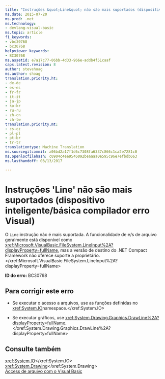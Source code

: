 ```yaml
---
title: "Instruções &quot;Line&quot; não são mais suportados (dispositivo inteligente-básico compilador erro Visual) | Documentos do Microsoft"
ms.date: 2015-07-20
ms.prod: .net
ms.technology:
- devlang-visual-basic
ms.topic: article
f1_keywords:
- vbc30768
- bc30768
helpviewer_keywords:
- BC30768
ms.assetid: e7a17c77-06bb-4d33-966e-addb4f51caaf
caps.latest.revision: 8
author: stevehoag
ms.author: shoag
translation.priority.ht:
- de-de
- es-es
- fr-fr
- it-it
- ja-jp
- ko-kr
- ru-ru
- zh-cn
- zh-tw
translation.priority.mt:
- cs-cz
- pl-pl
- pt-br
- tr-tr
translationtype: Machine Translation
ms.sourcegitcommit: a06bd2a17f1d6c7308fa6337c866c1ca2e7281c0
ms.openlocfilehash: c0904c4ee9546092beaaaa0e595c96e7efbdb663
ms.lasthandoff: 03/13/2017

---
```

# <a name="39line39-statements-are-no-longer-supported-smart-devicevisual-basic-compiler-error"></a>Instruções 'Line' não são mais suportados (dispositivo inteligente/básica compilador erro Visual)
O `Line` instrução não é mais suportada. A funcionalidade de e/s de arquivo geralmente está disponível como <xref:Microsoft.VisualBasic.FileSystem.LineInput%2A?displayProperty=fullName>, mas a versão de destino do .NET Compact Framework não oferece suporte a proprietário.</xref:Microsoft.VisualBasic.FileSystem.LineInput%2A?displayProperty=fullName>  
  
 **ID do erro:** BC30768  
  
## <a name="to-correct-this-error"></a>Para corrigir este erro  
  
-   Se executar o acesso a arquivos, use as funções definidas no <xref:System.IO>namespace.</xref:System.IO>  
  
-   Se executar gráficos, use <xref:System.Drawing.Graphics.DrawLine%2A?displayProperty=fullName>.</xref:System.Drawing.Graphics.DrawLine%2A?displayProperty=fullName>  
  
## <a name="see-also"></a>Consulte também  
 <xref:System.IO></xref:System.IO>   
 <xref:System.Drawing></xref:System.Drawing>   
 [Access de arquivo com o Visual Basic](../../visual-basic/developing-apps/programming/drives-directories-files/file-access.md)
